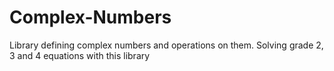 # Complex-Numbers
Library defining complex numbers and operations on them. Solving grade 2, 3 and 4 equations with this library
